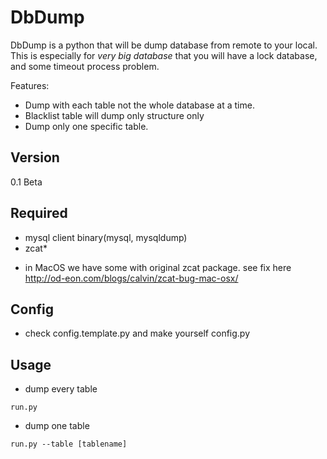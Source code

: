 DbDump
=========

DbDump is a python that will be dump database from remote to your local. This is especially for *very big database* that you will have a lock database, and some timeout process problem. 

Features:
  - Dump with each table not the whole database at a time.
  - Blacklist table will dump only structure only
  - Dump only one specific table.

Version
--------------

0.1 Beta

Required
--------------
  - mysql client binary(mysql, mysqldump)
  - zcat*

* in MacOS we have some with original zcat package. see fix here http://od-eon.com/blogs/calvin/zcat-bug-mac-osx/

Config
--------------
  - check config.template.py and make yourself config.py

Usage
--------------

  - dump every table

```run.py```

  - dump one table

```run.py --table [tablename]```